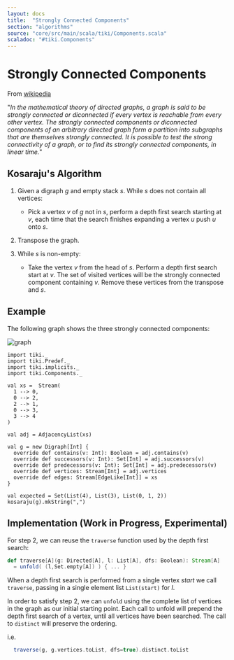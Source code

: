 ```yaml
---
layout: docs 
title:  "Strongly Connected Components"
section: "algorithms"
source: "core/src/main/scala/tiki/Components.scala"
scaladoc: "#tiki.Components"
---
```

# Strongly Connected Components

From [wikipedia](https://en.wikipedia.org/wiki/Strongly_connected_component)

"_In the mathematical theory of directed graphs, a graph is said to be strongly connected or diconnected if
 every vertex is reachable from every other vertex. The strongly connected components or diconnected
  components of an arbitrary directed graph form a partition into subgraphs that are 
  themselves strongly connected. It is possible to test the strong connectivity of a graph, 
  or to find its strongly connected components, in linear time._"

## Kosaraju's Algorithm 


1. Given a digraph _g_ and empty stack _s_.  While _s_ does not contain all vertices:

    - Pick a vertex _v_ of _g_ not in _s_, perform a depth first search starting at _v_,
    each time that the search finishes expanding a vertex _u_ push _u_ onto _s_.
    
2. Transpose the graph.

3. While _s_ is non-empty:

    - Take the vertex _v_ from the head of _s_. Perform a depth first search start at _v_.
    The set of visited vertices will be the strongly connected component containing _v_.
    Remove these vertices from the transpose and _s_.
  
## Example

The following graph shows the three strongly connected components:

![graph](https://raw.github.com/lewismj/tiki/master/docs/src/main/resources/microsite/img/scc.png)

```tut
import tiki._
import tiki.Predef._
import tiki.implicits._
import tiki.Components._

val xs =  Stream(
  1 --> 0,
  0 --> 2,
  2 --> 1,
  0 --> 3,
  3 --> 4
)

val adj = AdjacencyList(xs)

val g = new Digraph[Int] {
  override def contains(v: Int): Boolean = adj.contains(v)
  override def successors(v: Int): Set[Int] = adj.successors(v)
  override def predecessors(v: Int): Set[Int] = adj.predecessors(v)
  override def vertices: Stream[Int] = adj.vertices
  override def edges: Stream[EdgeLike[Int]] = xs
}

val expected = Set(List(4), List(3), List(0, 1, 2))
kosaraju(g).mkString(",")
```

## Implementation  (Work in Progress, Experimental)

For step 2, we can reuse the `traverse` function used by the depth first search:

```scala
def traverse[A](g: Directed[A], l: List[A], dfs: Boolean): Stream[A]
  = unfold( (l,Set.empty[A]) ) { ... }
```

When a depth first search is performed from a single vertex _start_ we call `traverse`, passing
in a single element list `List(start)` for _l_. 

In order to satisfy step 2, we can `unfold` using the complete list of vertices in the graph
as our initial starting point. Each call to unfold will prepend the depth first search of a vertex,
until all vertices have been searched. The call to `distinct` will preserve the ordering.

i.e.
```scala
  traverse(g, g.vertices.toList, dfs=true).distinct.toList
 ```
